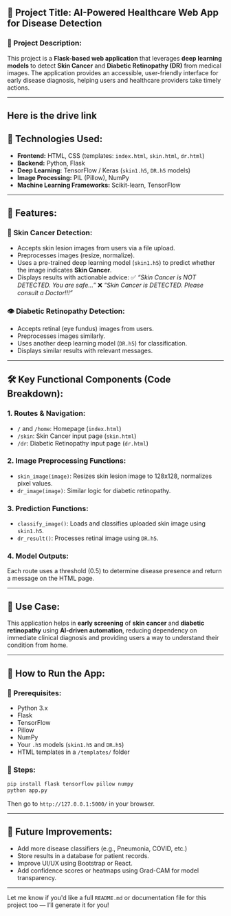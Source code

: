 
## 🧠 Project Title: **AI-Powered Healthcare Web App for Disease Detection**

### 🧬 Project Description:

This project is a **Flask-based web application** that leverages **deep learning models** to detect **Skin Cancer** and **Diabetic Retinopathy (DR)** from medical images. The application provides an accessible, user-friendly interface for early disease diagnosis, helping users and healthcare providers take timely actions.

---
## Here is the drive link

## 🧩 Technologies Used:

* **Frontend:** HTML, CSS (templates: `index.html`, `skin.html`, `dr.html`)
* **Backend:** Python, Flask
* **Deep Learning:** TensorFlow / Keras (`skin1.h5`, `DR.h5` models)
* **Image Processing:** PIL (Pillow), NumPy
* **Machine Learning Frameworks:** Scikit-learn, TensorFlow

---

## 🧪 Features:

### 🔬 Skin Cancer Detection:

* Accepts skin lesion images from users via a file upload.
* Preprocesses images (resize, normalize).
* Uses a pre-trained deep learning model (`skin1.h5`) to predict whether the image indicates **Skin Cancer**.
* Displays results with actionable advice:
  ✅ *“Skin Cancer is NOT DETECTED. You are safe...”*
  ❌ *“Skin Cancer is DETECTED. Please consult a Doctor!!!”*

### 👁️ Diabetic Retinopathy Detection:

* Accepts retinal (eye fundus) images from users.
* Preprocesses images similarly.
* Uses another deep learning model (`DR.h5`) for classification.
* Displays similar results with relevant messages.

---

## 🛠️ Key Functional Components (Code Breakdown):

### 1. **Routes & Navigation:**

* `/` and `/home`: Homepage (`index.html`)
* `/skin`: Skin Cancer input page (`skin.html`)
* `/dr`: Diabetic Retinopathy input page (`dr.html`)

### 2. **Image Preprocessing Functions:**

* `skin_image(image)`: Resizes skin lesion image to 128x128, normalizes pixel values.
* `dr_image(image)`: Similar logic for diabetic retinopathy.

### 3. **Prediction Functions:**

* `classify_image()`: Loads and classifies uploaded skin image using `skin1.h5`.
* `dr_result()`: Processes retinal image using `DR.h5`.

### 4. **Model Outputs:**

Each route uses a threshold (0.5) to determine disease presence and return a message on the HTML page.

---

## 🏥 Use Case:

This application helps in **early screening** of **skin cancer** and **diabetic retinopathy** using **AI-driven automation**, reducing dependency on immediate clinical diagnosis and providing users a way to understand their condition from home.

---

## 🚀 How to Run the App:

### 🔧 Prerequisites:

* Python 3.x
* Flask
* TensorFlow
* Pillow
* NumPy
* Your `.h5` models (`skin1.h5` and `DR.h5`)
* HTML templates in a `/templates/` folder

### 🔌 Steps:

```bash
pip install flask tensorflow pillow numpy
python app.py
```

Then go to `http://127.0.0.1:5000/` in your browser.

---

## 🧠 Future Improvements:

* Add more disease classifiers (e.g., Pneumonia, COVID, etc.)
* Store results in a database for patient records.
* Improve UI/UX using Bootstrap or React.
* Add confidence scores or heatmaps using Grad-CAM for model transparency.

---

Let me know if you'd like a full `README.md` or documentation file for this project too — I’ll generate it for you!
